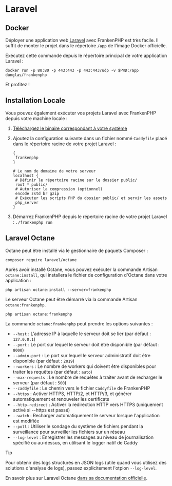 # Laravel

## Docker

Déployer une application web [Laravel](https://laravel.com) avec FrankenPHP est très facile.
Il suffit de monter le projet dans le répertoire `/app` de l'image Docker officielle.

Exécutez cette commande depuis le répertoire principal de votre application Laravel :

```console
docker run -p 80:80 -p 443:443 -p 443:443/udp -v $PWD:/app dunglas/frankenphp
```

Et profitez !

## Installation Locale

Vous pouvez également exécuter vos projets Laravel avec FrankenPHP depuis votre machine locale :

1. [Téléchargez le binaire correspondant à votre système](README.md#binaire-autonome)
2. Ajoutez la configuration suivante dans un fichier nommé `Caddyfile` placé dans le répertoire racine de votre projet Laravel :

 	```caddyfile
    {
     frankenphp
    }

    # Le nom de domaine de votre serveur
    localhost {
     # Définir le répertoire racine sur le dossier public/
     root * public/
     # Autoriser la compression (optionnel)
     encode zstd br gzip
     # Exécuter les scripts PHP du dossier public/ et servir les assets
     php_server
    }
    ```

3. Démarrez FrankenPHP depuis le répertoire racine de votre projet Laravel : `./frankenphp run`

## Laravel Octane

Octane peut être installé via le gestionnaire de paquets Composer :

```console
composer require laravel/octane
```

Après avoir installé Octane, vous pouvez exécuter la commande Artisan `octane:install`, qui installera le fichier de configuration d'Octane dans votre application :

```console
php artisan octane:install --server=frankenphp
```

Le serveur Octane peut être démarré via la commande Artisan `octane:frankenphp`.

```console
php artisan octane:frankenphp
```

La commande `octane:frankenphp` peut prendre les options suivantes :

* `--host` : L'adresse IP à laquelle le serveur doit se lier (par défaut : `127.0.0.1`)
* `--port` : Le port sur lequel le serveur doit être disponible (par défaut : `8000`)
* `--admin-port` : Le port sur lequel le serveur administratif doit être disponible (par défaut : `2019`)
* `--workers` : Le nombre de workers qui doivent être disponibles pour traiter les requêtes (par défaut : `auto`)
* `--max-requests` : Le nombre de requêtes à traiter avant de recharger le serveur (par défaut : `500`)
* `--caddyfile` : Le chemin vers le fichier `Caddyfile` de FrankenPHP
* `--https` : Activer HTTPS, HTTP/2, et HTTP/3, et générer automatiquement et renouveler les certificats
* `--http-redirect` : Activer la redirection HTTP vers HTTPS (uniquement activé si --https est passé)
* `--watch` : Recharger automatiquement le serveur lorsque l'application est modifiée
* `--poll` : Utiliser le sondage du système de fichiers pendant la surveillance pour surveiller les fichiers sur un réseau
* `--log-level` : Enregistrer les messages au niveau de journalisation spécifié ou au-dessus, en utilisant le logger natif de Caddy

> [!TIP]
> Pour obtenir des logs structurés en JSON logs (utile quand vous utilisez des solutions d'analyse de logs), passez explicitement l'otpion `--log-level`.

En savoir plus sur Laravel Octane [dans sa documentation officielle](https://laravel.com/docs/octane).

